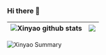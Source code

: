 ### Hi there 👋

<!--
**mango2630/mango2630** is a ✨ _special_ ✨ repository because its `README.md` (this file) appears on your GitHub profile.

Here are some ideas to get you started:

- 🔭 I’m currently working on ...
- 🌱 I’m currently learning ...
- 👯 I’m looking to collaborate on ...
- 🤔 I’m looking for help with ...
- 💬 Ask me about ...
- 📫 How to reach me: ...
- 😄 Pronouns: ...
- ⚡ Fun fact: ...
-->
|![Xinyao github stats](https://github-readme-stats.vercel.app/api?username=liuxinyao1&theme=default&show_icons=true&count_private=true)| <a href="https://github.com/liuxinyao1/github-readme-stats"><img align="center" src="https://github-readme-stats.vercel.app/api/top-langs/?username=liuxinyao1&layout=compact&theme=buefy&hide_border=true" /></a>|
| ------------------------------------------------------------ | ------------------------------------------------------------ |

![Xinyao Summary](https://github-profile-summary-cards.vercel.app/api/cards/profile-details?username=liuxinyao1&theme=solarized_dark)
